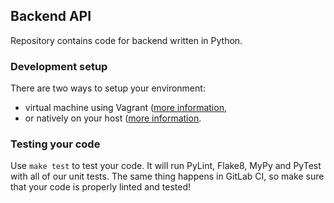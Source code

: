 Backend API
-----------

Repository contains code for backend written in Python.

### Development setup

There are two ways to setup your environment:
 - virtual machine using Vagrant ([more information](docs/development_setup_vagrant.md),
 - or natively on your host ([more information](docs/development_setup_native.md).

### Testing your code
Use `make test` to test your code. It will run PyLint, Flake8, MyPy and PyTest with all of our unit tests.
 The same thing happens in GitLab CI, so make sure that your code is properly linted and tested!
